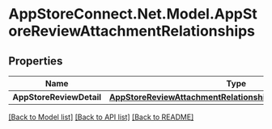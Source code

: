 # AppStoreConnect.Net.Model.AppStoreReviewAttachmentRelationships

## Properties

Name | Type | Description | Notes
------------ | ------------- | ------------- | -------------
**AppStoreReviewDetail** | [**AppStoreReviewAttachmentRelationshipsAppStoreReviewDetail**](AppStoreReviewAttachmentRelationshipsAppStoreReviewDetail.md) |  | [optional] 

[[Back to Model list]](../README.md#documentation-for-models) [[Back to API list]](../README.md#documentation-for-api-endpoints) [[Back to README]](../README.md)

